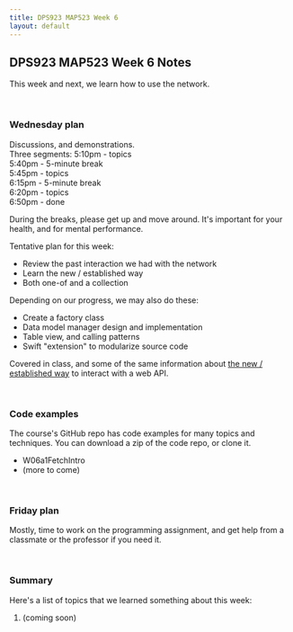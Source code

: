 ```yaml
---
title: DPS923 MAP523 Week 6
layout: default
---
```


## DPS923 MAP523 Week 6 Notes

This week and next, we learn how to use the network. 

<br>

### Wednesday plan

Discussions, and demonstrations.  
Three segments:
5:10pm - topics  
5:40pm - 5-minute break  
5:45pm - topics  
6:15pm - 5-minute break  
6:20pm - topics  
6:50pm - done  

During the breaks, please get up and move around. It's important for your health, and for mental performance. 

Tentative plan for this week:
* Review the past interaction we had with the network
* Learn the new / established way 
* Both one-of and a collection 

Depending on our progress, we may also do these:
* Create a factory class 
* Data model manager design and implementation 
* Table view, and calling patterns 
* Swift "extension" to modularize source code 

Covered in class, and some of the same information about [the new / established way](webapi-interaction-intro) to interact with a web API.

<br>

### Code examples

The course's GitHub repo has code examples for many topics and techniques. You can download a zip of the code repo, or clone it. 
* W06a1FetchIntro 
* (more to come)

<br>

### Friday plan

Mostly, time to work on the programming assignment, and get help from a classmate or the professor if you need it. 

<br>

### Summary

Here's a list of topics that we learned something about this week:
1. (coming soon)

<br>
